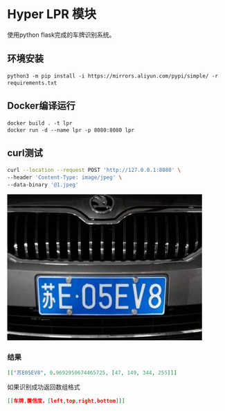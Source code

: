 # Hyper LPR 模块
使用python flask完成的车牌识别系统。

## 环境安装
```
python3 -m pip install -i https://mirrors.aliyun.com/pypi/simple/ -r requirements.txt
```

## Docker编译运行
```
docker build . -t lpr
docker run -d --name lpr -p 8080:8080 lpr
```

## curl测试
```bash
curl --location --request POST 'http://127.0.0.1:8080' \
--header 'Content-Type: image/jpeg' \
--data-binary '@1.jpeg'
```
![1.jpeg](1.jpeg)
### 结果
```json
[["苏E05EV8", 0.9692950674465725, [47, 149, 344, 255]]]
```
如果识别成功返回数组格式
```json
[[车牌,置信度，[left,top,right,bottom]]]
```
